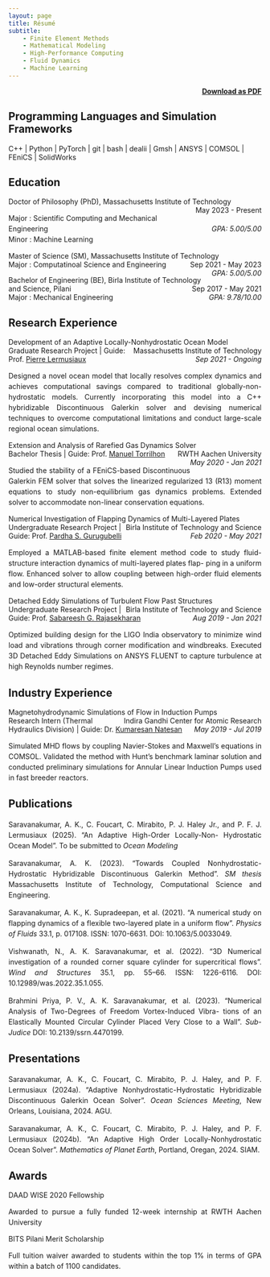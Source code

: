 ```yaml
---
layout: page
title: Résumé
subtitle:
    - Finite Element Methods
    - Mathematical Modeling
    - High-Performance Computing
    - Fluid Dynamics
    - Machine Learning
---
```


<span style="float: right; "><a href="{{ '/assets/pdf/resume_saravanakumar.pdf' | prepend: site.baseurl }}"><strong><i class="fas fa-save"></i>     Download as PDF</strong></a> </span>
<br>

<h2><a>Programming Languages and Simulation Frameworks</a></h2>

<div class="justifytext">
  <span>C++</span>
  <span>|</span>
  <span>Python</span>
  <span>|</span>
  <span>PyTorch</span>
  <span>|</span>
  <span>git</span>
  <span>|</span>
  <span>bash</span>
  <span>|</span>
  <span>dealii</span>
  <span>|</span>
  <span>Gmsh</span>
  <span>|</span>
  <span>ANSYS</span>
  <span>|</span>
  <span>COMSOL</span>
  <span>|</span>
  <span>FEniCS</span>
  <span>|</span>
  <span>SolidWorks</span>
</div>

<h2><a>Education</a></h2>

<span class="boldtext"> Doctor of Philosophy (PhD), Massachusetts Institute of Technology </span> <span style="float: right; "><span class="boldtext">May 2023 - Present</span></span>  
<p style="line-height: 1.5;">Major : Scientific Computing and Mechanical Engineering<span style="float: right; "><i>GPA: 5.00/5.00</i></span><br>Minor : Machine Learning</p>
 
<span class="boldtext"> Master of Science (SM), Massachusetts Institute of Technology </span> <span style="float: right; "><span class="boldtext">Sep 2021 - May 2023</span></span>  
Major : Computatinoal Science and Engineering<span style="float: right; ">*GPA: 5.00/5.00*</span>  

<span class="boldtext">Bachelor of Engineering (BE), Birla Institute of Technology and Science, Pilani</span><span style="float: right; "><span class="boldtext">Sep 2017 - May 2021</span></span>  
Major : Mechanical Engineering<span style="float: right; ">*GPA: 9.78/10.00*</span>  

<h2><a>Research Experience</a></h2>

<span class="boldtext">Development of an Adaptive Locally-Nonhydrostatic Ocean Model</span><span style="float: right; "><span class="boldtext">Massachusetts Institute of Technology</span></span>  
Graduate Research Project | Guide: Prof. [Pierre Lermusiaux](https://meche.mit.edu/people/faculty/pierrel@mit.edu)<span style="float: right; ">*Sep 2021 - Ongoing*</span>

<p style="line-height: 1.5; text-align: justify">Designed a novel ocean model that locally resolves complex dynamics and achieves computational savings compared to traditional globally-non-hydrostatic models. Currently incorporating this model into a C++ hybridizable Discontinuous Galerkin solver and devising numerical techniques to overcome computational limitations and conduct large-scale regional ocean simulations.</p>

<span class="boldtext">Extension and Analysis of Rarefied Gas Dynamics Solver</span><span style="float: right; "><span class="boldtext">RWTH Aachen University</span></span>  
Bachelor Thesis | Guide: Prof. [Manuel Torrilhon](https://www.acom.rwth-aachen.de/the-lab/team-people/name:manuel_torrilhon)<span style="float: right; ">*May 2020 - Jan 2021*</span>

<p style="line-height: 1.5; text-align: justify">Studied the stability of a FEniCS-based Discontinuous Galerkin FEM solver that solves the linearized regularized 13 (R13) moment equations to study non-equilibrium gas dynamics problems. Extended solver to accommodate non-linear conservation equations.</p>

<span class="boldtext">Numerical Investigation of Flapping Dynamics of Multi-Layered Plates</span><span style="float: right; "><span class="boldtext">Birla Institute of Technology and Science</span></span>  
Undergraduate Research Project | Guide: Prof. [Pardha S. Gurugubelli](https://www.bits-pilani.ac.in/hyderabad/pardha-saradhi-gurugubelli-venkata/) <span style="float: right; ">*Feb 2020 - May 2021*</span>

<p style="line-height: 1.5; text-align: justify">Employed a MATLAB-based finite element method code to study fluid-structure interaction dynamics of multi-layered plates flap- ping in a uniform flow. Enhanced solver to allow coupling between high-order fluid elements and low-order structural elements.</p>

<span class="boldtext">Detached Eddy Simulations of Turbulent Flow Past Structures</span><span style="float: right; "><span class="boldtext">Birla Institute of Technology and Science</span></span>  
Undergraduate Research Project | Guide: Prof. [Sabareesh G. Rajasekharan](https://www.bits-pilani.ac.in/hyderabad/prof-sabareesh-geetha-rajasekharan/)<span style="float: right; ">*Aug 2019 - Jan 2021*</span>

<p style="line-height: 1.5; text-align: justify">Optimized building design for the LIGO India observatory to minimize wind load and vibrations through corner modification and windbreaks. Executed 3D Detached Eddy Simulations on ANSYS FLUENT to capture turbulence at high Reynolds number regimes.</p>

<h2><a>Industry Experience</a></h2>

<span class="boldtext">Magnetohydrodynamic Simulations of Flow in Induction Pumps</span><span style="float: right; "><span class="boldtext">Indira Gandhi Center for Atomic Research</span></span>  
Research Intern (Thermal Hydraulics Division) | Guide: Dr. [Kumaresan Natesan](https://www.researchgate.net/profile/Kumaresan-Natesan)<span style="float: right; ">*May 2019 - Jul 2019*</span>

<p style="line-height: 1.5; text-align: justify">Simulated MHD flows by coupling Navier-Stokes and Maxwell’s equations in COMSOL. Validated the method with Hunt’s benchmark laminar solution and conducted preliminary simulations for Annular Linear Induction Pumps used in fast breeder reactors.</p>

<h2><a>Publications</a></h2>

<p style="line-height: 1.5; text-align: justify">
Saravanakumar, A. K., C. Foucart, C. Mirabito, P. J. Haley Jr., and P. F. J. Lermusiaux (2025). “An Adaptive High-Order Locally-Non- Hydrostatic Ocean Model”. To be submitted to <i>Ocean Modeling</i>
</p>

<p style="line-height: 1.5; text-align: justify">
Saravanakumar, A. K. (2023). “Towards Coupled Nonhydrostatic-Hydrostatic Hybridizable Discontinuous Galerkin Method”. <i>SM thesis</i> Massachusetts Institute of Technology, Computational Science and Engineering.
</p>

<p style="line-height: 1.5; text-align: justify">
Saravanakumar, A. K., K. Supradeepan, et al. (2021). “A numerical study on flapping dynamics of a flexible two-layered plate in a uniform flow”. <i>Physics of Fluids</i> 33.1, p. 017108. ISSN: 1070-6631. DOI: 10.1063/5.0033049.
</p>

<p style="line-height: 1.5; text-align: justify">
Vishwanath, N., A. K. Saravanakumar, et al. (2022). “3D Numerical investigation of a rounded corner square cylinder for supercritical flows”. <i>Wind and Structures</i> 35.1, pp. 55–66. ISSN: 1226-6116. DOI: 10.12989/was.2022.35.1.055.
</p>

<p style="line-height: 1.5; text-align: justify">
Brahmini Priya, P. V., A. K. Saravanakumar, et al. (2023). “Numerical Analysis of Two-Degrees of Freedom Vortex-Induced Vibra- tions of an Elastically Mounted Circular Cylinder Placed Very Close to a Wall”. <i>Sub-Judice</i> DOI: 10.2139/ssrn.4470199.
</p>

<h2><a>Presentations</a></h2>

<p style="line-height: 1.5; text-align: justify">
Saravanakumar, A. K., C. Foucart, C. Mirabito, P. J. Haley, and P. F. Lermusiaux (2024a). “Adaptive Nonhydrostatic-Hydrostatic Hybridizable Discontinuous Galerkin Ocean Solver”. <i>Ocean Sciences Meeting</i>, New Orleans, Louisiana, 2024. AGU.
</p>

<p style="line-height: 1.5; text-align: justify">
Saravanakumar, A. K., C. Foucart, C. Mirabito, P. J. Haley, and P. F. Lermusiaux (2024b). “An Adaptive High Order Locally-Nonhydrostatic Ocean Solver”. <i>Mathematics of Planet Earth</i>, Portland, Oregan, 2024. SIAM.
</p>

<h2><a>Awards</a></h2>

<span class="boldtext">DAAD WISE 2020 Fellowship</span>

<p style="line-height: 1.5; text-align: justify">Awarded to pursue a fully funded 12-week internship at RWTH Aachen University</p>

<span class="boldtext">BITS Pilani Merit Scholarship</span>

<p style="line-height: 1.5; text-align: justify">Full tuition waiver awarded to students within the top 1% in terms of GPA within a batch of 1100 candidates.</p>
